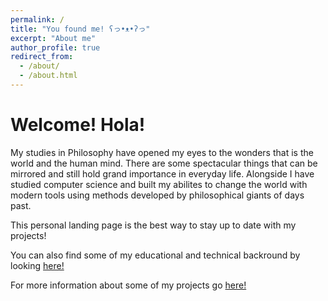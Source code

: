 ```yaml
---
permalink: /
title: "You found me! ʕっ•ᴥ•ʔっ"
excerpt: "About me"
author_profile: true
redirect_from: 
  - /about/
  - /about.html
---
```


Welcome! Hola!
======
My studies in Philosophy have opened my eyes to the wonders that is the world and the human mind. There are some spectacular things that can be mirrored and still hold grand importance in everyday life. Alongside I have studied computer science and built my abilites to change the world with modern tools using methods developed by philosophical giants of days past.

This personal landing page is the best way to stay up to date with my projects!

You can also find some of my educational and technical backround by looking [here!](/cv)

For more information about some of my projects go [here!](/portfolio)
